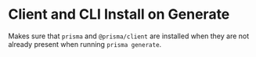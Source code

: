 # Client and CLI Install on Generate

Makes sure that `prisma` and `@prisma/client` are installed when they are not already present when running `prisma generate`.
